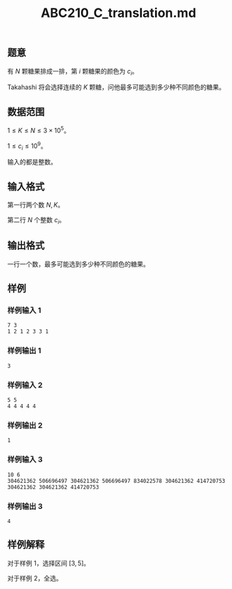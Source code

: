 ﻿---
title: "ABC210_C_translation.md"
tags: []
author: ""
created: ""
---

## 题意

有 $N$ 颗糖果排成一排，第 $i$ 颗糖果的颜色为 $c_i$。

Takahashi 将会选择连续的 $K$ 颗糖，问他最多可能选到多少种不同颜色的糖果。

## 数据范围

$1\le K\le N\le 3\times 10^5$。

$1\le c_i\le 10^9$。

输入的都是整数。

## 输入格式

第一行两个数 $N,K$。

第二行 $N$ 个整数 $c_i$。

## 输出格式

一行一个数，最多可能选到多少种不同颜色的糖果。

## 样例

### 样例输入 1

```
7 3
1 2 1 2 3 3 1
```

### 样例输出 1

```
3
```

### 样例输入 2

```
5 5
4 4 4 4 4
```

### 样例输出 2

```
1

```

### 样例输入 3

```
10 6
304621362 506696497 304621362 506696497 834022578 304621362 414720753 304621362 304621362 414720753
```

### 样例输出 3

```
4
```

## 样例解释

对于样例 1，选择区间 $[3,5]$。

对于样例 2，全选。

